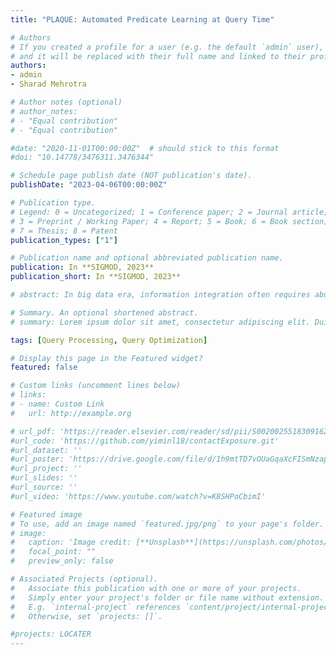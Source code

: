 ```yaml
---
title: "PLAQUE: Automated Predicate Learning at Query Time"

# Authors
# If you created a profile for a user (e.g. the default `admin` user), write the username (folder name) here 
# and it will be replaced with their full name and linked to their profile.
authors:
- admin
- Sharad Mehrotra

# Author notes (optional)
# author_notes:
# - "Equal contribution"
# - "Equal contribution"

#date: "2020-11-01T00:00:00Z"  # should stick to this format
#doi: "10.14778/3476311.3476344"

# Schedule page publish date (NOT publication's date).
publishDate: "2023-04-06T00:00:00Z"

# Publication type.
# Legend: 0 = Uncategorized; 1 = Conference paper; 2 = Journal article;
# 3 = Preprint / Working Paper; 4 = Report; 5 = Book; 6 = Book section;
# 7 = Thesis; 8 = Patent
publication_types: ["1"]

# Publication name and optional abbreviated publication name.
publication: In **SIGMOD, 2023**
publication_short: In **SIGMOD, 2023**

# abstract: In big data era, information integration often requires abundant data extracted from massive data sources. Due to a large number of data sources, data source selection plays a crucial role in information integration, since it is costly and even impossible to access all data sources. Data Source selection should consider both efficiency and effectiveness issues. For efficiency, the approach should scale to large data source amount. From effectiveness aspect, data quality and overlapping of sources are to be considered. In this paper, we study source selection problem in Big Data and propose methods which can scale to datasets with up to millions of data sources and guarantee the quality of results. Motivated by this, we propose a new metric taking the expected number of true values a source can provide as a criteria to evaluate the contribution of a data source. Based on our proposed index, we present a scalable algorithm and two pruning strategies to improve the efficiency without sacrificing precision. Experimental results on both real world and synthetic data sets show that our methods can select sources providing a large proportion of true values efficiently and can scale to massive data sources. 

# Summary. An optional shortened abstract.
# summary: Lorem ipsum dolor sit amet, consectetur adipiscing elit. Duis posuere tellus ac convallis placerat. Proin tincidunt magna sed ex sollicitudin condimentum.

tags: [Query Processing, Query Optimization]

# Display this page in the Featured widget?
featured: false

# Custom links (uncomment lines below)
# links:
# - name: Custom Link
#   url: http://example.org

# url_pdf: 'https://reader.elsevier.com/reader/sd/pii/S0020025518309162?token=0E21FBA8D0DC1E6AF07A55556117385E677F43031BC1377C1D6B2E6E134C2A50576851EA2B092B2B9210EC56DC74F9A7&originRegion=us-east-1&originCreation=20220408180356'
#url_code: 'https://github.com/yiminl18/contactExposure.git'
#url_dataset: ''
#url_poster: 'https://drive.google.com/file/d/1h9mtTD7vOUaGqaXcFISmNzapGBcmAgAO/view'
#url_project: ''
#url_slides: ''
#url_source: ''
#url_video: 'https://www.youtube.com/watch?v=K8SHPoCbimI'

# Featured image
# To use, add an image named `featured.jpg/png` to your page's folder. 
# image:
#   caption: 'Image credit: [**Unsplash**](https://unsplash.com/photos/pLCdAaMFLTE)'
#   focal_point: ""
#   preview_only: false

# Associated Projects (optional).
#   Associate this publication with one or more of your projects.
#   Simply enter your project's folder or file name without extension.
#   E.g. `internal-project` references `content/project/internal-project/index.md`.
#   Otherwise, set `projects: []`.

#projects: LOCATER
---
```


